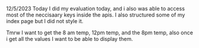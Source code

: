 12/5/2023
Today I did my evaluation today, and i also was able to access most of the neccisaary keys inside the apis. I also structured some of my index page but I did not style it.

Tmrw I want to get the 8 am temp, 12pm temp, and the 8pm temp, also once i get all the values I want to be able to display them.  